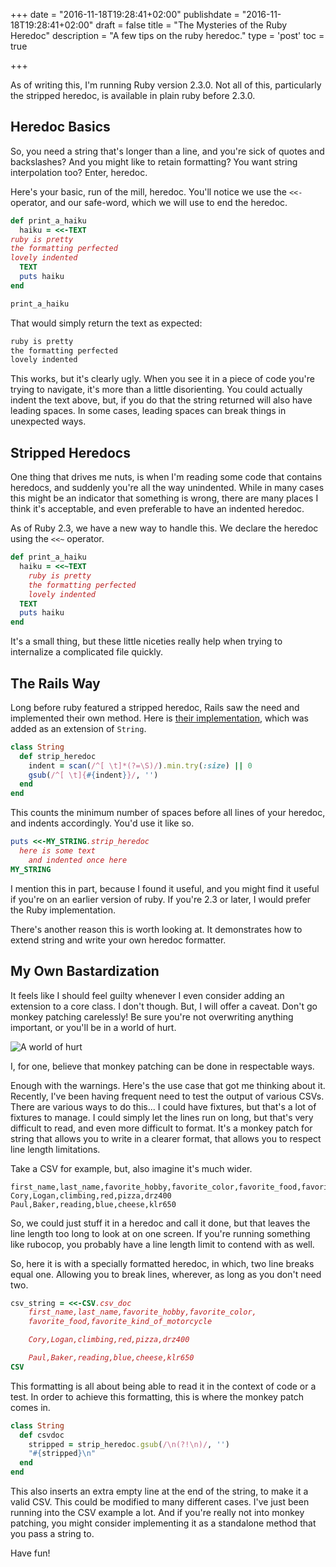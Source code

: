 +++
date = "2016-11-18T19:28:41+02:00"
publishdate = "2016-11-18T19:28:41+02:00"
draft = false
title = "The Mysteries of the Ruby Heredoc"
description = "A few tips on the ruby heredoc."
type = 'post'
toc = true

+++


As of writing this, I'm running Ruby version 2.3.0. Not all of this, particularly the stripped heredoc, is available in plain ruby before 2.3.0.

## Heredoc Basics

So, you need a string that's longer than a line, and you're sick of quotes and backslashes? And you might like to retain formatting? You want string interpolation too? Enter, heredoc.

Here's your basic, run of the mill, heredoc. You'll notice we use the `<<-` operator, and our safe-word, which we will use to end the heredoc.

```ruby
def print_a_haiku
  haiku = <<-TEXT
ruby is pretty
the formatting perfected
lovely indented
  TEXT
  puts haiku
end

print_a_haiku
```

That would simply return the text as expected:

```ruby
ruby is pretty
the formatting perfected
lovely indented
```

This works, but it's clearly ugly. When you see it in a piece of code you're trying to navigate, it's more than a little disorienting. You could actually indent the text above, but, if you do that the string returned will also have leading spaces. In some cases, leading spaces can break things in unexpected ways.

## Stripped Heredocs

One thing that drives me nuts, is when I'm reading some code that contains heredocs, and suddenly you're all the way unindented. While in many cases this might be an indicator that something is wrong, there are many places I think it's acceptable, and even preferable to have an indented heredoc.

As of Ruby 2.3, we have a new way to handle this. We declare the heredoc using the `<<~` operator.

```ruby
def print_a_haiku
  haiku = <<~TEXT
    ruby is pretty
    the formatting perfected
    lovely indented
  TEXT
  puts haiku
end
```

It's a small thing, but these little niceties really help when trying to internalize a complicated file quickly.

## The Rails Way

Long before ruby featured a stripped heredoc, Rails saw the need and implemented their own method. Here is [their implementation](https://github.com/rails/rails/blob/b422cda2ebfff4032f4c18271e96ad329c413dcc/activesupport/lib/active_support/core_ext/string/strip.rb#L22), which was added as an extension of `String`.

```ruby
class String
  def strip_heredoc
    indent = scan(/^[ \t]*(?=\S)/).min.try(:size) || 0
    gsub(/^[ \t]{#{indent}}/, '')
  end
end
```

This counts the minimum number of spaces before all lines of your heredoc, and indents accordingly. You'd use it like so.

```ruby
puts <<-MY_STRING.strip_heredoc
  here is some text
    and indented once here
MY_STRING
```

I mention this in part, because I found it useful, and you might find it useful if you're on an earlier version of ruby. If you're 2.3 or later, I would prefer the Ruby implementation.

There's another reason this is worth looking at. It demonstrates how to extend string and write your own heredoc formatter.

## My Own Bastardization

It feels like I should feel guilty whenever I even consider adding an extension to a core class. I don't though. But, I will offer a caveat. Don't go monkey patching carelessly! Be sure you're not overwriting anything important, or you'll be in a world of hurt.


![A world of hurt](images/monkeypatching-world-of-hurt.jpg)

I, for one, believe that monkey patching can be done in respectable ways.

Enough with the warnings. Here's the use case that got me thinking about it. Recently, I've been having frequent need to test the output of various CSVs. There are various ways to do this... I could have fixtures, but that's a lot of fixtures to manage. I could simply let the lines run on long, but that's very difficult to read, and even more difficult to format. It's a monkey patch for string that allows you to write in a clearer format, that allows you to respect line length limitations.

Take a CSV for example, but, also imagine it's much wider.

```csv
first_name,last_name,favorite_hobby,favorite_color,favorite_food,favorite_kind_of_motorcycle
Cory,Logan,climbing,red,pizza,drz400
Paul,Baker,reading,blue,cheese,klr650
```

So, we could just stuff it in a heredoc and call it done, but that leaves the line length too long to look at on one screen. If you're running something like rubocop, you probably have a line length limit to contend with as well.

So, here it is with a specially formatted heredoc, in which, two line breaks equal one. Allowing you to break lines, wherever, as long as you don't need two.

```ruby
csv_string = <<-CSV.csv_doc
	first_name,last_name,favorite_hobby,favorite_color,
	favorite_food,favorite_kind_of_motorcycle

	Cory,Logan,climbing,red,pizza,drz400

	Paul,Baker,reading,blue,cheese,klr650
CSV
```

This formatting is all about being able to read it in the context of code or a test. In order to achieve this formatting, this is where the monkey patch comes in.

```ruby
class String
  def csvdoc
    stripped = strip_heredoc.gsub(/\n(?!\n)/, '')
    "#{stripped}\n"
  end
end
```
This also inserts an extra empty line at the end of the string, to make it a valid CSV. This could be modified to many different cases. I've just been running into the CSV example a lot. And if you're really not into monkey patching, you might consider implementing it as a standalone method that you pass a string to.

Have fun!
